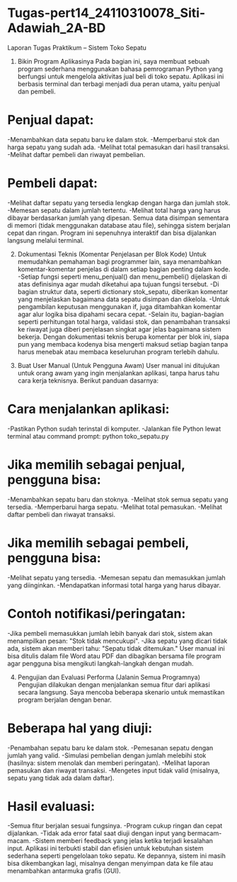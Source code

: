 # Tugas-pert14_24110310078_Siti-Adawiah_2A-BD
Laporan Tugas Praktikum – Sistem Toko Sepatu
1. Bikin Program Aplikasinya
   Pada bagian ini, saya membuat sebuah program sederhana menggunakan bahasa pemrograman Python yang berfungsi untuk mengelola aktivitas jual beli di toko sepatu. Aplikasi ini berbasis terminal dan terbagi menjadi dua peran utama, yaitu penjual dan pembeli.
# Penjual dapat:
-Menambahkan data sepatu baru ke dalam stok.
-Memperbarui stok dan harga sepatu yang sudah ada.
-Melihat total pemasukan dari hasil transaksi.
-Melihat daftar pembeli dan riwayat pembelian.
# Pembeli dapat:
-Melihat daftar sepatu yang tersedia lengkap dengan harga dan jumlah stok.
-Memesan sepatu dalam jumlah tertentu.
-Melihat total harga yang harus dibayar berdasarkan jumlah yang dipesan.
   Semua data disimpan sementara di memori (tidak menggunakan database atau file), sehingga sistem berjalan cepat dan ringan. Program ini sepenuhnya interaktif dan bisa dijalankan langsung melalui terminal.

2. Dokumentasi Teknis (Komentar Penjelasan per Blok Kode)
Untuk memudahkan pemahaman bagi programmer lain, saya menambahkan komentar-komentar penjelas di dalam setiap bagian penting dalam kode.
-Setiap fungsi seperti menu_penjual() dan menu_pembeli() dijelaskan di atas definisinya agar mudah diketahui apa tujuan fungsi tersebut.
-Di bagian struktur data, seperti dictionary stok_sepatu, diberikan komentar yang menjelaskan bagaimana data sepatu disimpan dan dikelola.
-Untuk pengambilan keputusan menggunakan if, juga ditambahkan komentar agar alur logika bisa dipahami secara cepat.
-Selain itu, bagian-bagian seperti perhitungan total harga, validasi stok, dan penambahan transaksi ke riwayat juga diberi penjelasan singkat agar jelas bagaimana sistem bekerja.
   Dengan dokumentasi teknis berupa komentar per blok ini, siapa pun yang membaca kodenya bisa mengerti maksud setiap bagian tanpa harus menebak atau membaca keseluruhan program terlebih dahulu.

3. Buat User Manual (Untuk Pengguna Awam)
User manual ini ditujukan untuk orang awam yang ingin menjalankan aplikasi, tanpa harus tahu cara kerja teknisnya. Berikut panduan dasarnya:
# Cara menjalankan aplikasi:
-Pastikan Python sudah terinstal di komputer.
-Jalankan file Python lewat terminal atau command prompt:
python toko_sepatu.py
# Jika memilih sebagai penjual, pengguna bisa:
-Menambahkan sepatu baru dan stoknya.
-Melihat stok semua sepatu yang tersedia.
-Memperbarui harga sepatu.
-Melihat total pemasukan.
-Melihat daftar pembeli dan riwayat transaksi.
# Jika memilih sebagai pembeli, pengguna bisa:
-Melihat sepatu yang tersedia.
-Memesan sepatu dan memasukkan jumlah yang diinginkan.
-Mendapatkan informasi total harga yang harus dibayar.
# Contoh notifikasi/peringatan:
-Jika pembeli memasukkan jumlah lebih banyak dari stok, sistem akan menampilkan pesan: "Stok tidak mencukupi".
-Jika sepatu yang dicari tidak ada, sistem akan memberi tahu: "Sepatu tidak ditemukan."
User manual ini bisa ditulis dalam file Word atau PDF dan dibagikan bersama file program agar pengguna bisa mengikuti langkah-langkah dengan mudah.

4. Pengujian dan Evaluasi Performa (Jalanin Semua Programnya)
Pengujian dilakukan dengan menjalankan semua fitur dari aplikasi secara langsung. Saya mencoba beberapa skenario untuk memastikan program berjalan dengan benar.
# Beberapa hal yang diuji:
-Penambahan sepatu baru ke dalam stok.
-Pemesanan sepatu dengan jumlah yang valid.
-Simulasi pembelian dengan jumlah melebihi stok (hasilnya: sistem menolak dan memberi peringatan).
-Melihat laporan pemasukan dan riwayat transaksi.
-Mengetes input tidak valid (misalnya, sepatu yang tidak ada dalam daftar).
# Hasil evaluasi:
-Semua fitur berjalan sesuai fungsinya.
-Program cukup ringan dan cepat dijalankan.
-Tidak ada error fatal saat diuji dengan input yang bermacam-macam.
-Sistem memberi feedback yang jelas ketika terjadi kesalahan input.
   Aplikasi ini terbukti stabil dan efisien untuk kebutuhan sistem sederhana seperti pengelolaan toko sepatu. Ke depannya, sistem ini masih bisa dikembangkan lagi, misalnya dengan menyimpan data ke file atau menambahkan antarmuka grafis (GUI).

